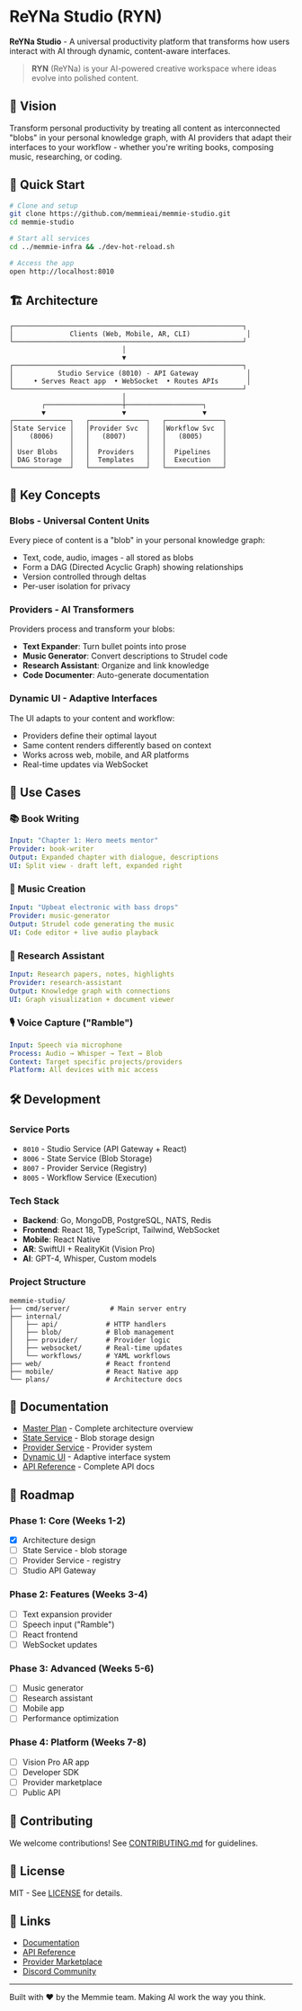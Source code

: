 # ReYNa Studio (RYN)

**ReYNa Studio** - A universal productivity platform that transforms how users interact with AI through dynamic, content-aware interfaces.

> **RYN** (ReYNa) is your AI-powered creative workspace where ideas evolve into polished content.

## 🎯 Vision

Transform personal productivity by treating all content as interconnected "blobs" in your personal knowledge graph, with AI providers that adapt their interfaces to your workflow - whether you're writing books, composing music, researching, or coding.

## 🚀 Quick Start

```bash
# Clone and setup
git clone https://github.com/memmieai/memmie-studio.git
cd memmie-studio

# Start all services
cd ../memmie-infra && ./dev-hot-reload.sh

# Access the app
open http://localhost:8010
```

## 🏗️ Architecture

```
┌─────────────────────────────────────────────────────────┐
│              Clients (Web, Mobile, AR, CLI)              │
└─────────────────────────────────────────────────────────┘
                            │
                            ▼
┌─────────────────────────────────────────────────────────┐
│           Studio Service (8010) - API Gateway            │
│     • Serves React app  • WebSocket  • Routes APIs       │
└─────────────────────────────────────────────────────────┘
                            │
        ┌───────────────────┼───────────────────┐
        ▼                   ▼                   ▼
┌──────────────┐   ┌──────────────┐   ┌──────────────┐
│State Service │   │Provider Svc  │   │Workflow Svc  │
│    (8006)    │   │   (8007)     │   │   (8005)     │
│              │   │              │   │              │
│ User Blobs   │   │  Providers   │   │  Pipelines   │
│ DAG Storage  │   │  Templates   │   │  Execution   │
└──────────────┘   └──────────────┘   └──────────────┘
```

## 🔑 Key Concepts

### Blobs - Universal Content Units
Every piece of content is a "blob" in your personal knowledge graph:
- Text, code, audio, images - all stored as blobs
- Form a DAG (Directed Acyclic Graph) showing relationships
- Version controlled through deltas
- Per-user isolation for privacy

### Providers - AI Transformers
Providers process and transform your blobs:
- **Text Expander**: Turn bullet points into prose
- **Music Generator**: Convert descriptions to Strudel code
- **Research Assistant**: Organize and link knowledge
- **Code Documenter**: Auto-generate documentation

### Dynamic UI - Adaptive Interfaces
The UI adapts to your content and workflow:
- Providers define their optimal layout
- Same content renders differently based on context
- Works across web, mobile, and AR platforms
- Real-time updates via WebSocket

## 🎨 Use Cases

### 📚 Book Writing
```yaml
Input: "Chapter 1: Hero meets mentor"
Provider: book-writer
Output: Expanded chapter with dialogue, descriptions
UI: Split view - draft left, expanded right
```

### 🎵 Music Creation
```yaml
Input: "Upbeat electronic with bass drops"
Provider: music-generator  
Output: Strudel code generating the music
UI: Code editor + live audio playback
```

### 🔬 Research Assistant
```yaml
Input: Research papers, notes, highlights
Provider: research-assistant
Output: Knowledge graph with connections
UI: Graph visualization + document viewer
```

### 🎙️ Voice Capture ("Ramble")
```yaml
Input: Speech via microphone
Process: Audio → Whisper → Text → Blob
Context: Target specific projects/providers
Platform: All devices with mic access
```

## 🛠️ Development

### Service Ports
- `8010` - Studio Service (API Gateway + React)
- `8006` - State Service (Blob Storage)
- `8007` - Provider Service (Registry)
- `8005` - Workflow Service (Execution)

### Tech Stack
- **Backend**: Go, MongoDB, PostgreSQL, NATS, Redis
- **Frontend**: React 18, TypeScript, Tailwind, WebSocket
- **Mobile**: React Native
- **AR**: SwiftUI + RealityKit (Vision Pro)
- **AI**: GPT-4, Whisper, Custom models

### Project Structure
```
memmie-studio/
├── cmd/server/          # Main server entry
├── internal/
│   ├── api/            # HTTP handlers
│   ├── blob/           # Blob management
│   ├── provider/       # Provider logic
│   ├── websocket/      # Real-time updates
│   └── workflows/      # YAML workflows
├── web/                # React frontend
├── mobile/             # React Native app
└── plans/              # Architecture docs
```

## 📖 Documentation

- [Master Plan](plans/00-MASTER-PLAN.md) - Complete architecture overview
- [State Service](plans/01-state-service-design.md) - Blob storage design
- [Provider Service](plans/02-provider-service-design.md) - Provider system
- [Dynamic UI](plans/04-dynamic-ui-system.md) - Adaptive interface system
- [API Reference](plans/03-studio-api-design.md) - Complete API docs

## 🚦 Roadmap

### Phase 1: Core (Weeks 1-2)
- [x] Architecture design
- [ ] State Service - blob storage
- [ ] Provider Service - registry
- [ ] Studio API Gateway

### Phase 2: Features (Weeks 3-4)
- [ ] Text expansion provider
- [ ] Speech input ("Ramble")
- [ ] React frontend
- [ ] WebSocket updates

### Phase 3: Advanced (Weeks 5-6)
- [ ] Music generator
- [ ] Research assistant
- [ ] Mobile app
- [ ] Performance optimization

### Phase 4: Platform (Weeks 7-8)
- [ ] Vision Pro AR app
- [ ] Developer SDK
- [ ] Provider marketplace
- [ ] Public API

## 🤝 Contributing

We welcome contributions! See [CONTRIBUTING.md](CONTRIBUTING.md) for guidelines.

## 📄 License

MIT - See [LICENSE](LICENSE) for details.

## 🔗 Links

- [Documentation](https://docs.memmie.ai/studio)
- [API Reference](https://api.memmie.ai/studio)
- [Provider Marketplace](https://providers.memmie.ai)
- [Discord Community](https://discord.gg/memmie)

---

Built with ❤️ by the Memmie team. Making AI work the way you think.